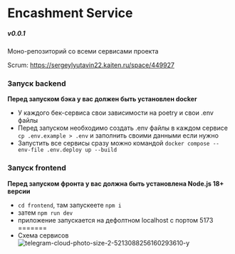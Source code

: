 # Encashment Service
##### v0.0.1
Моно-репозиторий со всеми сервисами проекта

Scrum: https://sergeylyutavin22.kaiten.ru/space/449927

### Запуск backend
**Перед запуском бэка у вас должен быть установлен docker**
- У каждого бек-сервиса свои зависимости на poetry и свои .env файлы
- Перед запуском необходимо создать .env файлы в каждом сервисе
    `cp .env.example > .env`
    и заполнить своими данными если нужно
- Запустить все сервисы сразу можно командой
    `docker compose --env-file .env.deploy up --build`

### Запуск frontend
**Перед запуском фронта у вас должна быть установлена Node.js 18+ версии**
- `cd frontend`, там запускеете `npm i`
- затем `npm run dev`
- приложение запускается на дефолтном localhost с портом 5173
=======
- Схема сервисов
  ![telegram-cloud-photo-size-2-5213088256160293610-y](https://github.com/user-attachments/assets/848d0103-59c6-4598-95d7-11f84d7ab27d)